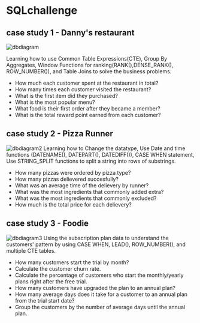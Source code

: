 # SQLchallenge
## case study 1 - Danny's restaurant
![dbdiagram](https://github.com/dana6691/SQL_casestudy/blob/main/Image/case11.PNG)

Learning how to use Common Table Expressions(CTE), Group By Aggregates, Window Functions for ranking(RANK(),DENSE_RANK(), ROW_NUMBER()), and Table Joins to solve the business problems.</br>
- How much each customer spent at the restaurant in total?
- How many times each customer visited the restaurant?
- What is the first item did they purchased?
- What is the most popular menu?
- What food is their first order after they became a member?
- What is the total reward point earned from each customer?


## case study 2 - Pizza Runner
![dbdiagram2](https://github.com/dana6691/SQL_casestudy/blob/main/Image/case1.PNG)
Learning how to Change the datatype, Use Date and time functions (DATENAME(), DATEPART(), DATEDIFF()), CASE WHEN statement, Use STRING_SPLIT functions to split a string into rows of substrings. 
- How many pizzas were ordered by pizza type? 
- How many pizzas delievered succesfully?
- What was an average time of the delievery by runner?
- What was the most ingredients that commonly added extra?
- What was the most ingredients that commonly excluded?
- How much is the total price for each delievery?

## case study 3 - Foodie
![dbdiagram3](https://github.com/dana6691/SQL_casestudy/blob/main/Image/case3.PNG)
Using the subscription plan data to understand the customers' pattern by using CASE WHEN, LEAD(), ROW_NUMBER(), and multiple CTE tables.
- How many customers start the trial by month?
- Calculate the customer churn rate.
- Calculate the percentage of customers who start the monthly/yearly plans right after the free trial.
- How many customers have upgraded the plan to an annual plan?
- How many average days does it take for a customer to an annual plan from the trial start date?
- Group the customers by the number of average days until the annual plan.